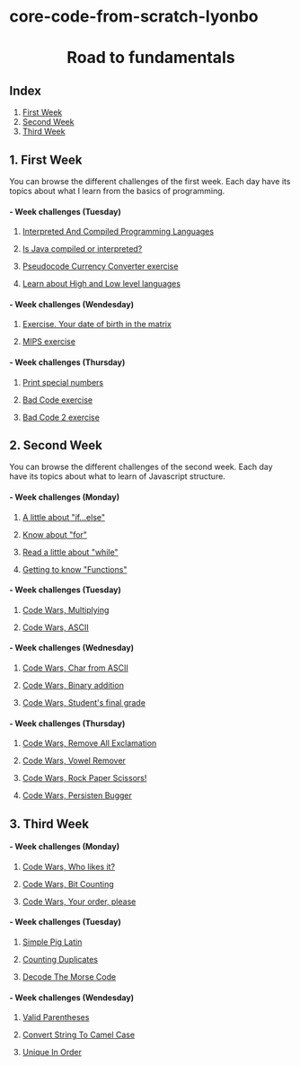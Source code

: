 # core-code-from-scratch-Iyonbo
<h1 align="center">Road to fundamentals</h1>

## Index

1. [First Week](#1-first-week "First step...")
2. [Second Week](#2-second-week "Second week")
3. [Third Week](#3-third-week "The third time's the charm")

## 1. First Week
You can browse the different challenges of the first week. Each day have its topics about what I learn from the basics of programming.

#### - Week challenges (**Tuesday**)
1. [Interpreted And Compiled Programming Languages](https://github.com/Iyonbo/core-code-from-scratch-Iyonbo/blob/main/src/technologies/week1/tuesday/README.md#1-interpreted-and-compiled-programming-languages "First step of the first step")

2. [Is Java compiled or interpreted?](https://github.com/Iyonbo/core-code-from-scratch-Iyonbo/blob/main/src/technologies/week1/tuesday/README.md#2-is-java-compiled-or-interpreted "That's it")

3. [Pseudocode Currency Converter exercise](https://github.com/Iyonbo/core-code-from-scratch-Iyonbo/blob/main/src/technologies/week1/tuesday/README.md#3-pseudocode-currency-converter-exercise "Just one more...")

4. [Learn about High and Low level languages](https://github.com/Iyonbo/core-code-from-scratch-Iyonbo/blob/main/src/technologies/week1/tuesday/README.md#4-learn-about-high-and-low-level-languages "This is the end of road")

#### - Week challenges (**Wendesday**)

1. [Exercise. Your date of birth in the matrix](https://github.com/Iyonbo/core-code-from-scratch-Iyonbo/tree/main/src/technologies/week1/wendesday#1-exercise-your-date-of-birth-in-the-matrix "Happy birthday!")

2. [MIPS exercise](https://github.com/Iyonbo/core-code-from-scratch-Iyonbo/tree/main/src/technologies/week1/wendesday#2-mips-exercise "MIPS")

#### - Week challenges (**Thursday**)

1. [Print special numbers](https://github.com/Iyonbo/core-code-from-scratch-Iyonbo/tree/main/src/technologies/week1/thursday#1-print-special-numbers "Count with me")

2. [Bad Code exercise](https://github.com/Iyonbo/core-code-from-scratch-Iyonbo/tree/main/src/technologies/week1/thursday#2-bad-code-exercise "Fixing bug 001")

3. [Bad Code 2 exercise](https://github.com/Iyonbo/core-code-from-scratch-Iyonbo/tree/main/src/technologies/week1/thursday#3-bad-code-2-exercise "Fixing bug 002")

## 2. Second Week
You can browse the different challenges of the second week. Each day have its topics about what to learn of Javascript structure.

#### - Week challenges (**Monday**)

1. [A little about "if...else"](https://github.com/Iyonbo/core-code-from-scratch-Iyonbo/tree/main/src/technologies/week2/Monday#1-statement-ifelse "Ol' reliable")

2. [Know about "for"](https://github.com/Iyonbo/core-code-from-scratch-Iyonbo/tree/main/src/technologies/week2/Monday#2-statement-for "That's a bold statemen...")

3. [Read a little about "while"](https://github.com/Iyonbo/core-code-from-scratch-Iyonbo/tree/main/src/technologies/week2/Monday#3-statement-while "Infinity loop")

4. [Getting to know "Functions"](https://github.com/Iyonbo/core-code-from-scratch-Iyonbo/tree/main/src/technologies/week2/Monday#4-functions-in-javascript "I heard you like functions")

#### - Week challenges (**Tuesday**)

1. [Code Wars, Multiplying](https://github.com/Iyonbo/core-code-from-scratch-Iyonbo/blob/main/src/technologies/week2/Tuesday/README.md#1-multiply "Yoda: Practice you will")

2. [Code Wars, ASCII](https://github.com/Iyonbo/core-code-from-scratch-Iyonbo/blob/main/src/technologies/week2/Tuesday/README.md#2-ascii "More about random text?")

#### - Week challenges (**Wednesday**)

1. [Code Wars, Char from ASCII](https://github.com/Iyonbo/core-code-from-scratch-Iyonbo/edit/main/src/technologies/week2/Wendesday/README.md#1-char-from-ascii-value "A translator...")

2. [Code Wars, Binary addition](https://github.com/Iyonbo/core-code-from-scratch-Iyonbo/edit/main/src/technologies/week2/Wendesday/README.md#2-binary-addition "01000111 01101111 00100001")

3. [Code Wars, Student's final grade](https://github.com/Iyonbo/core-code-from-scratch-Iyonbo/edit/main/src/technologies/week2/Wendesday/README.md#3-students-final-grade "How your grades looking?")

#### - Week challenges (**Thursday**)

1. [Code Wars, Remove All Exclamation](https://github.com/Iyonbo/core-code-from-scratch-Iyonbo/blob/main/src/technologies/week2/Thursday/README.md#1-remove-all-exclamation "Keep it down, please")

2. [Code Wars, Vowel Remover](https://github.com/Iyonbo/core-code-from-scratch-Iyonbo/blob/main/src/technologies/week2/Thursday/README.md#2-vowel-remover "Vwl Rmvr")

3. [Code Wars, Rock Paper Scissors!](https://github.com/Iyonbo/core-code-from-scratch-Iyonbo/blob/main/src/technologies/week2/Thursday/README.md#3-rock-paper-scissors "Let's play a little game")

4. [Code Wars, Persisten Bugger](https://github.com/Iyonbo/core-code-from-scratch-Iyonbo/blob/main/src/technologies/week2/Thursday/README.md#4-persisten-bugger "Oh, what a bugger..")

## 3. Third Week

#### - Week challenges (**Monday**)

1. [Code Wars, Who likes it?](https://github.com/Iyonbo/core-code-from-scratch-Iyonbo/blob/main/src/technologies/week3/Monday/README.md#1-code-wars-who-likes-it "Me like it")

2. [Code Wars, Bit Counting](https://github.com/Iyonbo/core-code-from-scratch-Iyonbo/blob/main/src/technologies/week3/Monday/README.md#2-bit-counting "Lets count together")

3. [Code Wars, Your order, please](https://github.com/Iyonbo/core-code-from-scratch-Iyonbo/blob/main/src/technologies/week3/Monday/README.md#3-your-order-please "Neat")

#### - Week challenges (**Tuesday**)

1. [Simple Pig Latin](https://github.com/Iyonbo/core-code-from-scratch-Iyonbo/blob/main/src/technologies/week3/Tuesday/README.md#1-simple-pig-latin "Oink! or inkoay?")

2. [Counting Duplicates](https://github.com/Iyonbo/core-code-from-scratch-Iyonbo/blob/main/src/technologies/week3/Tuesday/README.md#2-counting-duplicates "1, 1, 2, 2, 3, 3...")

3. [Decode The Morse Code](https://github.com/Iyonbo/core-code-from-scratch-Iyonbo/blob/main/src/technologies/week3/Tuesday/README.md#3-decode-the-morse-code "-.-. .-.. .. -.-. -.- / .... . .-. .")

#### - Week challenges (**Wendesday**)

1. [Valid Parentheses](https://github.com/Iyonbo/core-code-from-scratch-Iyonbo/blob/main/src/technologies/week3/Wendesday/README.md#1-valid-parentheses "((P)arentheses)")

2. [Convert String To Camel Case](https://github.com/Iyonbo/core-code-from-scratch-Iyonbo/blob/main/src/technologies/week3/Wendesday/README.md#2-convert-string-to-camel-case "stringToCamelFunction")

3. [Unique In Order](https://github.com/Iyonbo/core-code-from-scratch-Iyonbo/blob/main/src/technologies/week3/Wendesday/README.md#3-unique-in-order "In order")
